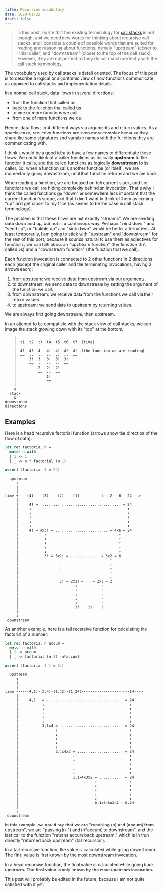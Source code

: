 ```yaml
---
title: Recursion vocabulary
date: 2020-01-22
draft: false
---
```


[call_stack]: https://en.wikipedia.org/wiki/Call_stack

> In this post, I write that the existing terminology for [call stacks][call_stack]
> is not enough, and we need new words for thinking about
> recursive call stacks, and I consider a couple of possible words
> that are suited for reading and reasoning about functions,
> namely "upstream" (closer to initial caller) and "downstream" (closer to the
> top of the call stack).
> However, they are not perfect as they do not match perfectly with the call stack terminology.

The vocabulary used by call stacks is detail oriented.
The focus of this post is to describe a logical or algorithmic
view of how functions communicate, as opposed to call stacks and
implementation details.

In a normal call stack, data flows
in several directions:

- from the function that called us
- back to the function that called us
- to one or more functions we call
- from one of more functions we call

Hence, data flows in 4 different ways via arguments and return values.
As a special case,
recursive functions are even more complex
because they share the same signatures and variable names
with the functions they are communicating with.

I think it would be a good idea to have a few names to differentiate these flows.
We could think of a caller functions as logically **upstream** to the function it calls,
and the called functions as logically **downstream** to its caller.
So, when a function calls another function (or itself), we are momentarily going downstream,
until that function returns and we are back.

When reading a function, we are focused on teh current stack,
and the functions we call are hiding complexity behind an invocation.
That's why I think the called functions go "down" or somewhere less important that the 
current function's scope, and that I don't want to think of them as coming "up"
and get closer to my face (as seems to be the case in call stack terminology).

The problem is that these flows are not exactly "streams".
We are sending data down and up, but not in a continuous way.
Perhaps "send down" and "send up", or "bubble up" and "sink down" would be better alternatives.
At least temporarily, I am going to stick with "upstream" and "downstream" for the rest of this post,
because it sounds natural to use them as adjectives for functions, we can talk about
an "upstream function" (the function that called us)
and a "downstream function" (the function that we call).

Each function invocation is connected to 2 other functions in 2 directions each
(except the original caller and the terminating invocations, having 2 arrows each):

1. from upstream: we receive data from upstream via our arguments.
2. to downstream: we send data to downstream by setting the argument of the function we call.
3. from downstream: we receive data from the functions we call via their return values.
4. to upstream: we send data to upstream by returning values.

We are always first going downstream, then upstream.

In an attempt to be compatible with the stack view of call stacks,
we can image the stack growing down with its "top" at the bottom.

```shell
    |
    |  t1  t2  t3  t4  t5  t6  t7  (time)
    |                              
    |  4!  4!  4!  4!  4!  4!  4!  (the function we are reading)
    |  ==  --  --  --  --  --  ==
    |      3!  3!  3!  3!  3!
    |      ==  --  --  --  ==
    |          2!  2!  2!
    |          ==  --  ==
    |              1!
    |              ==
    |
    v
  stack
    &
downstream
directions
```

## Examples

Here is a head recursive factorial function (arrows show the direction of the flow of data):


```ml
let rec factorial n =
  match n with
  | 1 -> 1
  | _ -> n * factorial (n-1)

assert (factorial 4 = 24)
```

```shell
  upstream
     ↑
     |
     |
time +----(4)----(3)----(2)----(1)----------1---2---6---24--->
     |
     |     4! = ..................................... = 24
     |     ↓                                            ↑
     |     ↓                                            ↑
     |     ↓                                            ↑
     |     ↓                                            ↑
     |     ↓                                            ↑
     |     4! = 4x3! = ........................ = 4x6 = 24
     |            ↓                                 ↑
     |            ↓                                 ↑
     |            ↓                                 ↑
     |            ↓                                 ↑
     |            ↓                                 ↑
     |            3! = 3x2! = ............. = 3x2 = 6
     |                   ↓                      ↑
     |                   ↓                      ↑
     |                   ↓                      ↑
     |                   ↓                      ↑
     |                   ↓                      ↑
     |                   2! = 2x1! = .. = 2x1 = 2
     |                          ↓           ↑
     |                          ↓           ↑
     |                          ↓           ↑
     |                          ↓           ↑
     |                          ↓           ↑
     |                          1!    is    1
     |
     ↓
 downstream
```

As another example, here is a tail recursive function for calculating the factorial
of a number:

```ml
let rec factorial n accum =
  match n with
  | 1 -> accum
  | _ -> factorial (n-1) (n*accum)

assert (factorial 4 1 = 24)
```

```shell
  upstream
     ↑
     |
     |
time +----(4,1)-(3,4)-(2,12)-(1,24)----------------------24--->
     |
     |     4,1   = ................................... = 24
     |           ↓                                       ↑
     |           ↓                                       ↑
     |           ↓                                       ↑
     |           ↓                                       ↑
     |           ↓                                       ↑
     |           3,1x4 = ............................. = 24
     |                 ↓                                 ↑
     |                 ↓                                 ↑
     |                 ↓                                 ↑
     |                 ↓                                 ↑
     |                 ↓                                 ↑
     |                 2,1x4x3 = ..................... = 24
     |                         ↓                         ↑
     |                         ↓                         ↑
     |                         ↓                         ↑
     |                         ↓                         ↑
     |                         ↓                         ↑
     |                         1,1x4x3x2 = ........... = 24
     |                                   ↓               ↑
     |                                   ↓               ↑
     |                                   ↓               ↑
     |                                   ↓               ↑
     |                                   ↓               ↑
     |                                   0,1x4x3x2x1 = 0,24
     |
     ↓
 downstream
```

In this example, we could say that
we are "receiving (n) and (accum) from upstream",
we are "passing (n-1) and (n\*accum) to downstream",
and the last call to the function "returns accum back upstream,"
which is in trun directly "returned back upstream" (tail recursion).

In a tail recursive function, the value is calculated while going downstream.
The final value is first known by the most downstream invocation.

In a head recursive function, the final value is calculated while going back upstream.
The final value is only known by the most upstream invocation.

This post will probably be edited in the future,
because I am not quite satisfied with it yet.

